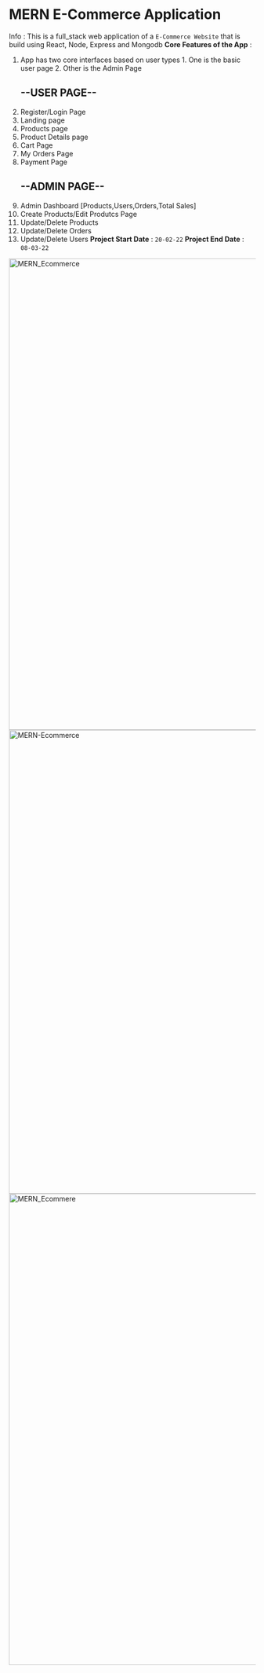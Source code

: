 # MERN E-Commerce Application

Info : This is a full_stack web application of a `E-Commerce Website` that is build using React, Node, Express and Mongodb
**Core Features of the App** :

1.  App has two core interfaces based on user types 1. One is the basic user page 2. Other is the Admin Page
    ## --USER PAGE--
2.  Register/Login Page
3.  Landing page
4.  Products page
5.  Product Details page
6.  Cart Page
7.  My Orders Page
8.  Payment Page
    ## --ADMIN PAGE--
9.  Admin Dashboard [Products,Users,Orders,Total Sales]
10. Create Products/Edit Produtcs Page
11. Update/Delete Products
12. Update/Delete Orders
13. Update/Delete Users
    **Project Start Date** : `20-02-22`
    **Project End Date** : `08-03-22`
    
    
<img width="960" alt="MERN_Ecommerce" src="https://user-images.githubusercontent.com/79567044/163699928-3bcf2fab-1813-4e8f-b059-66f223fcc439.png">
<img width="944" alt="MERN-Ecommerce" src="https://user-images.githubusercontent.com/79567044/163699964-c39400e9-ed66-4973-88e2-b3a5986262be.png">

<img width="960" alt="MERN_Ecommere" src="https://user-images.githubusercontent.com/79567044/163701492-bf1f7a63-cc87-4c88-b8cb-ee5aa37bf887.png">
